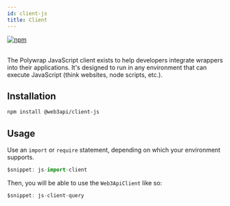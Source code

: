 ```yaml
---
id: client-js
title: Client
---
```


<a href="https://www.npmjs.com/package/@web3api/client-js" target="_blank" rel="noopener noreferrer">
<img src="https://img.shields.io/npm/v/@web3api/client-js.svg" alt="npm"/>
</a>

<br/>
<br/>

The Polywrap JavaScript client exists to help developers integrate wrappers into their applications. It's designed to run in any environment that can execute JavaScript (think websites, node scripts, etc.).

## Installation

```bash
npm install @web3api/client-js
```

## Usage

Use an `import` or `require` statement, depending on which your environment supports.

```js
$snippet: js-import-client
```

Then, you will be able to use the `Web3ApiClient` like so:

```js
$snippet: js-client-query
```
